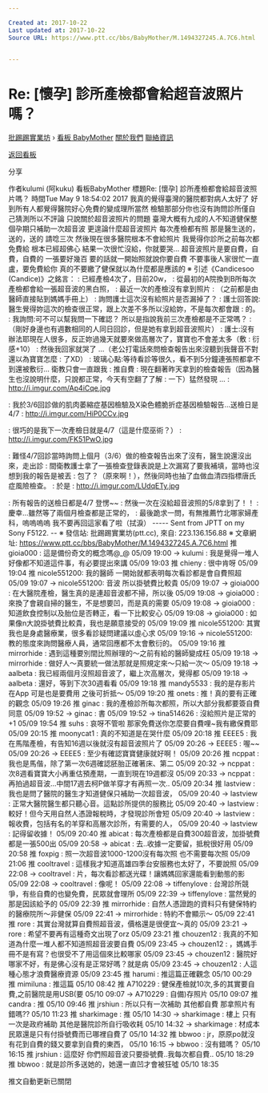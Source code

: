 ```yaml
---

Created at: 2017-10-22
Last updated at: 2017-10-22
Source URL: https://www.ptt.cc/bbs/BabyMother/M.1494327245.A.7C6.html


---
```


# Re: [懷孕] 診所產檢都會給超音波照片嗎？


[批踢踢實業坊](https://www.ptt.cc/) › [看板 BabyMother](https://www.ptt.cc/bbs/BabyMother/index.html) [關於我們](https://www.ptt.cc/about.html) [聯絡資訊](https://www.ptt.cc/contact.html)

[返回看板](https://www.ptt.cc/bbs/BabyMother/index.html)

分享

作者kulumi (阿kuku)
看板BabyMother
標題Re: \[懷孕\] 診所產檢都會給超音波照片嗎？
時間Tue May 9 18:54:02 2017
我真的覺得臺灣的醫院都對病人太好了 好到所有人都覺得醫院好心免費的變成理所當然 檢驗那部分你也沒有詢問診所僅自己猜測所以不評論 只說關於超音波照片的問題 臺灣大概有九成的人不知道健保整個孕期只補助一次超音波 更遑論什麼超音波照片 每次產檢都有照 那是醫生送的，送的，送的 請唸三次 然後現在很多醫院根本不會給照片 我覺得你診所之前每次都免費給 根本已經超佛心 結果一次很忙沒給，你就要哭… 超音波照片是要自費，自費，自費的 一張要好幾百 要的話就一開始照就說你要自費 不要事後人家很忙一直盧，要免費給你 真的不要繳了健保就以為什麼都是應該的 ※ 引述《Candicesoo (Candice)》之銘言： : 已經產檢4次了，目前20w， : 從最初的A院換到B所每次產檢都會給一張超音波的黑白照， : 最近一次的產檢沒有拿到照片 : （之前都是由醫師直接貼到媽媽手冊上） : 詢問護士這次沒有給照片是否漏掉了？ : 護士回答說:醫生覺得妳這次的檢查很正常，跟上次差不多所以沒給妳，不是每次都會跟 : 的。 : 我詢問:可不可以幫我問一下確認？ 所以是指說我前三次產檢都是不正常嗎？ : （剛好身邊也有週數相同的人同日回診，但是她有拿到超音波照片） : 護士:沒有辦法耶現在人很多，反正妳過幾天就要來做高層次了，寶寶也不會差太多（敷 : 衍感+10） : 然後我回家就哭了 …（老公打電話來問檢查報告出來沒聽到我聲音不對還以為寶寶怎麼 : 了XD） : 玻璃心點:等待看診等很久，看不到5分鐘連張照都拿不到還被敷衍… 衛教只會一直跟我 : 推自費 : 現在翻著昨天拿到的檢查報告（因為醫生也沒說明什麼，只說都正常，今天有空翻了了解 : 一下）猛然發現 … : <http://i.imgur.com/Ap4iCqe.jpg>

: 我於3/6回診做的肌肉萎縮症基因檢驗及X染色體脆折症基因檢驗報告…送檢日是4/7 : <http://i.imgur.com/HiP0CCv.jpg>

: 很巧的是我下一次產檢日就是4/7（這是什麼巫術？） : <http://i.imgur.com/FK51PwO.jpg>

: 難怪4/7回診當時詢問上個月（3/6）做的檢查報告出來了沒有，醫生說還沒出來，走出診 : 間衛教護士拿了一張檢查登錄表說是上次漏寫了要我補填，當時也沒想到我的報告是被丟 : 包了？（原來啊！），然後同時也抽了血做血清四指標唐氏症風險檢查。 : 於是 : <http://i.imgur.com/LUdqETy.jpg>

: 所有報告的送檢日都是4/7 登愣~~ : 然後一次在沒給超音波照的5/8拿到了！！ : 慶幸…雖然等了兩個月檢查都是正常的， : 最後跪求一問，有無推薦竹北哪家婦產科，嗚嗚嗚嗚 我不要再回這家看了啦（拭淚） \----- Sent from JPTT on my Sony F5122. -- ※ 發信站: 批踢踢實業坊(ptt.cc), 來自: 223.136.156.88 ※ 文章網址: <https://www.ptt.cc/bbs/BabyMother/M.1494327245.A.7C6.html>
推 gioia000 : 這是備份奇文的概念嗎@\_@ 05/09 19:00
→ kulumi : 我是覺得一堆人好像都不知道這件事，有必要提出來講 05/09 19:03
推 chieny : 很中肯呀 05/09 19:04
推 nicole551200: 我的醫師 一開始就都表明每次看診都是會自費照超 05/09 19:07
→ nicole551200: 音波 所以掛號費比較貴 05/09 19:07
→ gioia000 : 在大醫院產檢，醫生真的是連超音波都不掃，所以後 05/09 19:08
→ gioia000 : 來換了會親自掃的醫生，不是想要凹，而是真的需要 05/09 19:08
→ gioia000 : 知道飲食控制以及胎位是否轉正，看一下比較安心 05/09 19:08
→ gioia000 : 如果像n大說掛號費比較貴，我也是願意接受的 05/09 19:09
推 nicole551200: 其實我也是身處醫療業，很多看診疑問建議以虛心求 05/09 19:16
→ nicole551200: 教的態度來詢問醫療人員，通常回應都不太會敷衍的。 05/09 19:16
推 mirrorhide : 遇到這種要別間比照辦理的～之前有給的醫師變成枉 05/09 19:18
→ mirrorhide : 做好人～真要統一做法那就是照規定來～只給一次～ 05/09 19:18
→ aalbeta : 我已經兩個月沒照超音波了，繼上次高層次，覺得都 05/09 19:18
→ aalbeta : 還好，等到下次30週看看 05/09 19:18
推 mandy5533 : 我的是存影片在App 可是也是要費用 之後可折抵～ 05/09 19:20
推 onets : 推！真的要有正確的觀念 05/09 19:26
推 ginac : 我的產檢診所每次都照，所以大部分我都要簽自費同意 05/09 19:52
→ ginac : 書 05/09 19:52
→ tina514626 : 沒給照片是正常的+1 05/09 19:54
推 suhs : 哀呀不管啦 那家免費送你怎麼要自費哩~我有繳保費耶 05/09 20:15
推 moonycat1 : 真的不知道是在哭什麼 05/09 20:18
推 EEEE5 : 我在馬階產檢，有告知16週以後就沒有超音波照片了 05/09 20:26
→ EEEE5 : 喔~~ 05/09 20:26
→ EEEE5 : 至少有確認寶寶健康就好啊！ 05/09 20:26
推 ncppat : 我也是馬偕，除了第一次6週確認胚胎正確著床、第二 05/09 20:32
→ ncppat : 次8週看寶寶大小再重估預產期，一直到現在19週都沒 05/09 20:33
→ ncppat : 再拍過超音波…中間17週去柯P做羊穿才有再照一次.. 05/09 20:34
推 lastview : 我也是問了醫院的醫生才知道健保只補助一次超音波， 05/09 20:40
→ lastview : 正常大醫院醫生都只聽心音。這點診所提供的服務比 05/09 20:40
→ lastview : 較好！但今天用自然人憑證報稅時，才發現診所會短 05/09 20:40
→ lastview : 報收費，包括有名的羊穿和高層次診所，有需要的人， 05/09 20:40
→ lastview : 記得留收據！ 05/09 20:40
推 abicat : 每次產檢都是自費300超音波，加掛號費都是一張500出 05/09 20:58
→ abicat : 去..收據一定要留，抵稅很好用 05/09 20:58
推 foxpig : 照一次超音波1000-1200沒有每次照 也不需要每次照 05/09 21:06
推 cooltravel : 這樣我才知道高雄四季台安服務也太好了，不要說照 05/09 22:08
→ cooltravel : 片，每次看診都送光碟！讓媽媽回家還能看到動態的影 05/09 22:08
→ cooltravel : 像呢！ 05/09 22:08
→ tiffenylove : 台灣診所競爭，有些自費的也變免費，民眾就會理所 05/09 22:39
→ tiffenylove : 當然覺的那是因該給予的 05/09 22:39
推 mirrorhide : 自然人憑證跑的資料只有健保特約的醫療院所～非健保 05/09 22:41
→ mirrorhide : 特約不會顯示～ 05/09 22:41
推 rore : 其實台灣就算自費照超音波，價格還是很便宜～真的 05/09 23:21
→ rore : 希望不要再有這種奇文出現了orz 05/09 23:21
推 chouzen12 : 我真的不知道為什麼一堆人都不知道照超音波要自費 05/09 23:45
→ chouzen12 : ，媽媽手冊不是有寫？也很受不了用這個來比較哪家 05/09 23:45
→ chouzen12 : 醫院好哪家不好，有是佛心沒有是正常好嗎？就是病 05/09 23:45
→ chouzen12 : 人這種心態才浪費醫療資源 05/09 23:45
推 harumi : 推這篇正確觀念 05/10 00:29
推 mimiluna : 推這篇 05/10 08:42
推 A710229 : 健保產檢就10次,多的其實要自費,之前醫院是用USB(要 05/10 09:07
→ A710229 : 自備)存照片 05/10 09:07
推 candra : 推 05/10 09:46
推 jrshiun : 所以只有一次補助 其他都自費 那拿照片有錯嗎?? 05/10 11:23
推 sharkimage : 推 05/10 14:30
→ sharkimage : 樓上 只有一次是政府補助 其他是醫院診所自行吸收耗 05/10 14:32
→ sharkimage : 材成本 民眾還是只有付掛號費而已哪裡自費了 05/10 14:32
推 bbwoo : jr，原原po就沒有花到自費的錢又要拿到自費的東西， 05/10 16:15
→ bbwoo : 沒有錯嗎？ 05/10 16:15
推 jrshiun : 這麼好 你們照超音波只要掛號費..我每次都自費.. 05/10 18:29
推 bbwoo : 就是診所多送她的，她還一直凹才會被狂噓 05/10 18:35

推文自動更新已關閉

